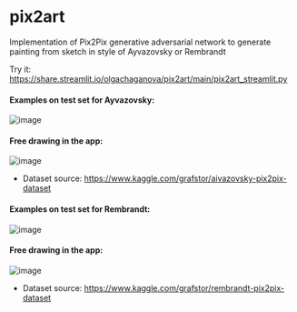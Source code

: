 # pix2art
 Implementation of Pix2Pix generative adversarial network to generate painting from sketch in style of Ayvazovsky or Rembrandt
 
 Try it: https://share.streamlit.io/olgachaganova/pix2art/main/pix2art_streamlit.py

#### Examples on test set for Ayvazovsky:

![image](https://user-images.githubusercontent.com/68281687/123084124-38bc7a80-d43a-11eb-87d9-af9bfec7c67a.png)

#### Free drawing in the app:

![image](https://user-images.githubusercontent.com/68281687/123113093-b478f000-d457-11eb-84b4-89d086732c6d.png)

- Dataset source: https://www.kaggle.com/grafstor/aivazovsky-pix2pix-dataset

#### Examples on test set for Rembrandt:

![image](https://user-images.githubusercontent.com/68281687/123084233-5689df80-d43a-11eb-80fc-4fca83ad3b4d.png)

#### Free drawing in the app:

![image](https://user-images.githubusercontent.com/68281687/123113175-c65a9300-d457-11eb-9245-a789718dc9cb.png)

- Dataset source: https://www.kaggle.com/grafstor/rembrandt-pix2pix-dataset

